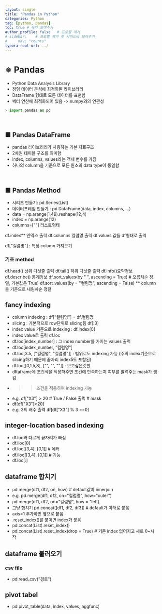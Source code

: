 ```yaml
---
layout: single
title: "Pandas in Python"
categories: Python
tag: [python, pandas]
toc: true # 목차 보여주기
author_profile: false   # 프로필 제거
# sidebar:    # 프로필 제거 후 사이드바 보여주기
#     nav: "counts"
typora-root-url: ../
---
```


# **※ Pandas**
- Python Data Analysis Library
- 정형 데이터 분석에 최적화된 라이브러리
- DataFrame 형태로 모든 데이터를 표현함
- 벡터 연산에 최적화되어 있음 -> numpy와의 연관성

```py
> import pandas as pd
```

<br>

## ■ Pandas DataFrame
- pandas 라이브러리가 사용하는 기본 자료구조
- 2차원 테이블 구조를 의미함
- index, columns, values라는 객체 변수를 가짐
- 하나의 column을 기준으로 모든 원소의 data type이 동일함

<br>

## ■ Pandas Method
- 시리즈 만들기: pd.Series(List)
- 데이터프레임 만들기 : pd.DataFrame(data, index, columns, ...)
- data = np.arange(1,49).reshape(12,4)
- index = np.arange(12)
- columns=[""] 리스트형태 

df.index** 인덱스 출력
df.columns 컬럼명 출력
df.values 값들 df형태로 출력

df["컬럼명"] : 특정 column 가져오기

### 기초 method
df.head() 상위 다섯줄 출력
df.tail() 하위 다섯줄 출력
df.info()요약정보
df.describe() 통계정보
df.sort_values(by " ", ascending = True) # 오름차순 정렬, 기본값은 True)
df.sort_values(by = "컬럼명", ascending = False) ** column을 기준으로 내림차순 정렬

## fancy indexing
- column indexing : df["컬럼명"] = df.컬럼명
- slicing : 기본적으로 row단위로 slicing됨 df[:3]
- index value 기준으로 indexing : df.index[0]
- index value로 출력 df.loc
- df.loc[index_number] : 그 index number를 가지는 values 출력
- df.loc[index_number, "컬럼명"]
- df.loc[3:5, ["컬럼명", "컬럼명"]] : 범위로도 indexing 가능 (주의 index기준으로 slicing하기 때문에 끝자리 index5도 포함된)
- df.loc[[0,1,5,8], ["", "", ""]] : 보고싶은것만
- dftaframe에 조건식을 적용하주면 조건에 만족하는지 여부를 알려주는 mask가 생김
- >> 조건을 적용하여 indexing 가능
- e.g. df["X3"] > 20 # True / False 출력 # mask
- df[df["X3"]>20]
- e.g. 3의 배수 출력 df[df["X3"] % 3 ==0]
## integer-location based indexing
- df.loc와 다르게 끝자리가 빠짐
- df.iloc[0]
- df.loc[[3,4], [0,1]] # 에러
- df.iloc[[3,4], [0,1]] # 가능
- df.loc[:]

## dataframe 합치기
- pd.merge(df1, df2, on, how) # default값이 innerjoin
- e.g. pd.merge(df1, df2, on="컬럼명", how="outer")
- pd.merge(df1, df2, on="컬럼명", how = "left)
- 그냥 합치기 pd.concat([df1, df2, df3]) # default가 아래로 붙음
- axis=1 추가하면 옆으로 붙음
- .reset_index()를 붙이면 index가 붙음
- pd.concat(List).reset_index()
- pd.concat(List).reset_index(drop = True) # 기존 index 없어지고 새로 0~시작

## dataframe 불러오기
### csv file
- pd.read_csv("경로")

## pivot tabel
- pd.pivot_table(data, index, values, aggfunc)